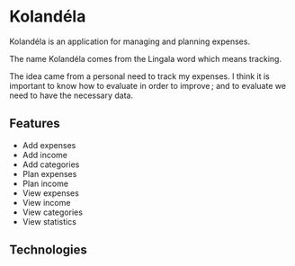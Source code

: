 # Kolandéla

Kolandéla is an application for managing and planning expenses.

The name Kolandéla comes from the Lingala word which means tracking.

The idea came from a personal need to track my expenses. I think it is
important to know how to evaluate in order to improve ; and to evaluate
we need to have the necessary data.

## Features

- Add expenses
- Add income
- Add categories
- Plan expenses
- Plan income
- View expenses
- View income
- View categories
- View statistics

## Technologies


